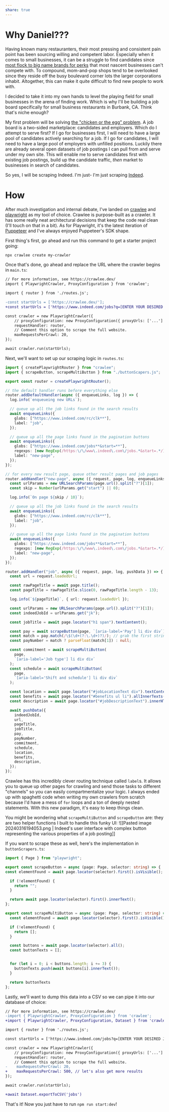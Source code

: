```yaml
---
share: true
---
```


# Why Daniel???
Having known many restauranters, their most pressing and consistent pain point has been sourcing willing and competent labor. Especially when it comes to small businesses, it can be a struggle to find candidates since [most flock to big name brands for perks](https://www.starbucksbenefits.com/en-us/home/stock-savings/future-roast-401k/) that most nascent businesses can't compete with. To compound, mom-and-pop shops tend to be overlooked since they reside off the busy boulevard corner lots the larger corporations inhabit. Altogether, this can make it quite difficult to find new people to work with.

I decided to take it into my own hands to level the playing field for small businesses in the arena of finding work. Which is why I'll be building a job board specifically for small business restaurants in Burbank, CA. Think that's niche enough?

My first problem will be solving [the "chicken or the egg" problem](https://www.growthmentor.com/glossary/chicken-and-egg-problem/#:~:text=The%20problem%20occurs%20when%20a,of%20both%20buyers%20and%20sellers.). A job board is a two-sided marketplace: candidates and employers. Which do I attempt to serve first? If I go for businesses first, I will need to have a large pool of candidates actively searching for a job. If I go for candidates, I will need to have a large pool of employers with unfilled positions. Luckily there are already several open datasets of job postings I can pull from and serve under my own site. This will enable me to serve candidates first with existing job postings, build up the candidate traffic, *then* market to businesses in search of candidates. 

So yes, I will be scraping Indeed. I'm just- I'm just scraping [Indeed](https://www.indeed.com/).
# How
After much investigation and internal debate, I've landed on [crawlee](https://crawlee.dev/) and [playwright](https://playwright.dev/) as my tool of choice. Crawlee is purpose-built as a crawler. It has some really neat architectural decisions that keep the code real clean (I'll touch on that in a bit). As for Playwright, it's the latest iteration of [Puppeteer](https://pptr.dev/) and I've always enjoyed Puppeteer's SDK shape.

First thing's first, go ahead and run this command to get a starter project going:
```bash
npx crawlee create my-crawler
```

Once that's done, go ahead and replace the URL where the crawler begins in `main.ts`:
```diff
// For more information, see https://crawlee.dev/
import { PlaywrightCrawler, ProxyConfiguration } from 'crawlee';

import { router } from './routes.js';

-const startUrls = ['https://crawlee.dev/'];
+const startUrls = ['https://www.indeed.com/jobs?q=[ENTER YOUR DESIRED JOB HERE]&l=Burbank%2C+CA&radius=35'];

const crawler = new PlaywrightCrawler({
    // proxyConfiguration: new ProxyConfiguration({ proxyUrls: ['...'] }),
    requestHandler: router,
    // Comment this option to scrape the full website.
    maxRequestsPerCrawl: 20,
});

await crawler.run(startUrls);
```

Next, we'll want to set up our scraping logic in `routes.ts`:
```ts
import { createPlaywrightRouter } from "crawlee";
import { scrapeButton, scrapeMultiButton } from "./buttonScapers.js";

export const router = createPlaywrightRouter();

// the default handler runs before everything else
router.addDefaultHandler(async ({ enqueueLinks, log }) => {
  log.info(`enqueueing new URLs`);

  // queue up all the job links found in the search results
  await enqueueLinks({
    globs: ["https://www.indeed.com/rc/clk**"],
    label: "job",
  });

  // queue up all the page links found in the pagination buttons
  await enqueueLinks({
    globs: ["https://www.indeed.com/jobs**&start=**"],
    regexps: [new RegExp(/https:\/\/www\.indeed\.com\/jobs.*&start=.*/)],
    label: "new-page",
  });
});

// for every new result page, queue other result pages and job pages
router.addHandler("new-page", async ({ request, page, log, enqueueLinks }) => {
  const urlParams = new URLSearchParams(page.url().split("?")[1]);
  const skip = Number(urlParams.get("start") || 0);

  log.info(`On page ${skip / 10}`);

  // queue up all the job links found in the search results
  await enqueueLinks({
    globs: ["https://www.indeed.com/rc/clk**"],
    label: "job",
  });

  // queue up all the page links found in the pagination buttons
  await enqueueLinks({
    globs: ["https://www.indeed.com/jobs**&start=**"],
    regexps: [new RegExp(/https:\/\/www\.indeed\.com\/jobs.*&start=.*/)],
    label: "new-page",
  });
});

router.addHandler("job", async ({ request, page, log, pushData }) => {
  const url = request.loadedUrl;

  const rawPageTitle = await page.title();
  const pageTitle = rawPageTitle.slice(0, rawPageTitle.length - 13);

  log.info(`${pageTitle}`, { url: request.loadedUrl });

  const urlParams = new URLSearchParams(page.url().split("?")[1]);
  const indeedJobId = urlParams.get("jk");

  const jobTitle = await page.locator("h1 span").textContent();

  const pay = await scrapeButton(page, `[aria-label='Pay'] li div div`);
  const match = pay.match(/\$(\d+(?:\.\d+)?)/); // grab the first string to match `$[NUMBER]`
  const payNumber = match ? parseFloat(match[1]) : null;

  const commitment = await scrapeMultiButton(
    page,
    `[aria-label='Job type'] li div div`
  );
  const schedule = await scrapeMultiButton(
    page,
    `[aria-label='Shift and schedule'] li div div`
  );

  const location = await page.locator("#jobLocationText div").textContent();
  const benefits = await page.locator("#benefits ul li").allInnerTexts();
  const description = await page.locator("#jobDescriptionText").innerHTML();

  await pushData({
    indeedJobId,
    url,
    pageTitle,
    jobTitle,
    pay,
    payNumber,
    commitment,
    schedule,
    location,
    benefits,
    description,
  });
});
```

Crawlee has this incredibly clever routing technique called `label`s. It allows you to queue up other pages for crawling and send those tasks to different "channels" so you can easily compartmentalize your logic. I always ended up with spaghetti code when writing my own crawlers from scratch because I'd have a mess of `for` loops and a ton of deeply nested statements. With this new paradigm, it's easy to keep things clean.

You might be wondering what `scrapeMultiButton` and `scrapeButton` are: they are two helper functions I built to handle this funky UI:
![[Pasted image 20240316194053.png | Indeed's user interface with complex button representing the various properties of a job posting]]

If you want to scrape these as well, here's the implementation in `buttonScrapers.ts`:
```ts
import { Page } from "playwright";

export const scrapeButton = async (page: Page, selector: string) => {
const elementFound = await page.locator(selector).first().isVisible();

  if (!elementFound) {
    return "";
  }

  return await page.locator(selector).first().innerText();
};

export const scrapeMultiButton = async (page: Page, selector: string) => {
  const elementFound = await page.locator(selector).first().isVisible();

  if (!elementFound) {
    return [];
  }

  const buttons = await page.locator(selector).all();
  const buttonTexts = [];


  for (let i = 0; i < buttons.length; i += 3) {
    buttonTexts.push(await buttons[i].innerText());
  }

  return buttonTexts
};
```

Lastly, we'll want to dump this data into a CSV so we can pipe it into our database of choice:
```diff
// For more information, see https://crawlee.dev/
-import { PlaywrightCrawler, ProxyConfiguration } from 'crawlee';
+import { PlaywrightCrawler, ProxyConfiguration, Dataset } from 'crawlee';

import { router } from './routes.js';

const startUrls = ['https://www.indeed.com/jobs?q=[ENTER YOUR DESIRED JOB HERE]&l=Burbank%2C+CA&radius=35'];

const crawler = new PlaywrightCrawler({
    // proxyConfiguration: new ProxyConfiguration({ proxyUrls: ['...'] }),
    requestHandler: router,
    // Comment this option to scrape the full website.
-    maxRequestsPerCrawl: 20,
+    maxRequestsPerCrawl: 500, // let's also get more results
});

await crawler.run(startUrls);

+await Dataset.exportToCSV('jobs')
```

That's it! Now you just have to run `npm run start:dev`!